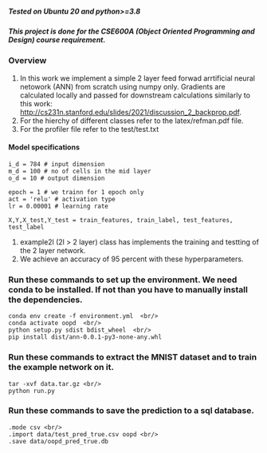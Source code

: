 ##### Tested on Ubuntu 20 and python>=3.8
##### This project is done for the CSE600A (Object Oriented Programming and Design) course requirement.
### Overview
1. In this work we implement a simple 2 layer feed forwad arrtificial neural netowork (ANN) from scratch using numpy only. Gradients are calculated locally and passed for downstream calculations similarly to this work: http://cs231n.stanford.edu/slides/2021/discussion_2_backprop.pdf.
2. For the hierchy of different classes refer to the latex/refman.pdf file. 
3. For the profiler file refer to the test/test.txt

#### Model specifications
```
i_d = 784 # input dimension  
m_d = 100 # no of cells in the mid layer  
o_d = 10 # output dimension  

epoch = 1 # we trainn for 1 epoch only  
act = 'relu' # activation type  
lr = 0.00001 # learning rate  

X,Y,X_test,Y_test = train_features, train_label, test_features, test_label  
```
1. example2l (2l > 2 layer) class has implements the training and testting of the 2 layer network.   
2. We achieve an accuracy of 95 percent with these hyperparameters.   


### Run these commands to set up the environment. We need conda to be installed. If not than you have to manually install the dependencies. 
```
conda env create -f environment.yml  <br/>
conda activate oopd  <br/>
python setup.py sdist bdist_wheel  <br/>
pip install dist/ann-0.0.1-py3-none-any.whl
```
### Run these commands to extract the MNIST dataset and to train the example network on it. 
```
tar -xvf data.tar.gz <br/>
python run.py
```

### Run these commands to save the prediction to a sql database. 
```
.mode csv <br/>
.import data/test_pred_true.csv oopd <br/>
.save data/oopd_pred_true.db 
```

